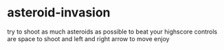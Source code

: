 # asteroid-invasion
try to shoot as much asteroids as possible to beat your highscore
controls are space to shoot and left and right arrow to move
enjoy
